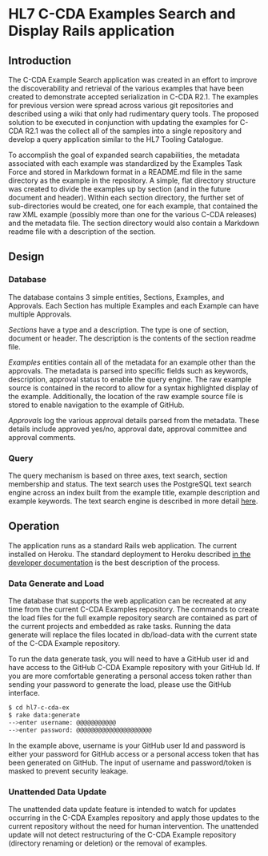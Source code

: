 # HL7 C-CDA Examples Search and Display Rails application

## Introduction
The C-CDA Example Search application was created in an effort to improve the discoverability and retrieval of the various examples that have been created to demonstrate accepted serialization in C-CDA R2.1. The examples for previous version were spread across various git repositories and described using a wiki that only had rudimentary query tools. The proposed solution to be executed in conjunction with updating the examples for C-CDA R2.1 was the collect all of the samples into a single repository and develop a query application similar to the HL7 Tooling Catalogue.

To accomplish the goal of expanded search capabilities, the metadata associated with each example was standardized by the Examples Task Force and stored in Markdown format in a README.md file in the same directory as the example in the repository. A simple, flat directory structure was created to divide the examples up by section (and in the future document and header). Within each section directory, the further set of sub-directories would be created, one for each example, that contained the raw XML example (possibly more than one for the various C-CDA releases) and the metadata file. The section directory would also contain a Markdown readme file with a description of the section.

## Design
### Database
The database contains 3 simple entities, Sections, Examples, and Approvals. Each Section has multiple Examples and each Example can have multiple Approvals.

*Sections*
 have a type and a description. The type is one of section, document or header. The description is the contents of the section readme file.

*Examples*
 entities contain all of the metadata for an example other than the approvals. The metadata is parsed into specific fields such as keywords, description, approval status to enable the query engine. The raw example source is contained in the record to allow for a syntax highlighted display of the example. Additionally, the location of the raw example source file is stored to enable navigation to the example of GitHub.

*Approvals*
log the various approval details parsed from the metadata. These details include approved yes/no, approval date, approval committee and approval comments.

### Query
The query mechanism is based on three axes, text search, section membership and status. The text search uses the PostgreSQL text search engine across an index built from the example title, example description and example keywords. The text search engine is described in more detail [here](http://rachbelaid.com/postgres-full-text-search-is-good-enough/).
 
 ## Operation
 The application runs as a standard Rails web application. The current installed on Heroku. The standard deployment to Heroku described [in the developer documentation](https://devcenter.heroku.com/articles/getting-started-with-rails4) is the best description of the process.
 
 ### Data Generate and Load
The database that supports the web application can be recreated at any time from the current C-CDA Examples repository. The commands to create the load files for the full example repository search are contained as part of the current projects and embedded as rake tasks. Running the data generate will replace the files located in db/load-data with the current state of the C-CDA Example repository.

To run the data generate task, you will need to have a GitHub user id and have access to the GitHub C-CDA Example repository with your GitHub Id. If you are more comfortable generating a personal access token rather than sending your password to generate the load, please use the GitHub interface.

```bash
$ cd hl7-c-cda-ex
$ rake data:generate
-->enter username: @@@@@@@@@@@
-->enter password: @@@@@@@@@@@@@@@@@@@@@
```

In the example above, username is your GitHub user Id and password is either your password for GitHub access or a personal access token that has been generated on GitHub. The input of username and password/token is masked to prevent security leakage.

### Unattended Data Update
The unattended data update feature is intended to watch for updates occurring in the C-CDA Examples repository and apply those updates to the current repository without the need for human intervention. The unattended update will not detect restructuring of the C-CDA Example repository (directory renaming or deletion) or the removal of examples.